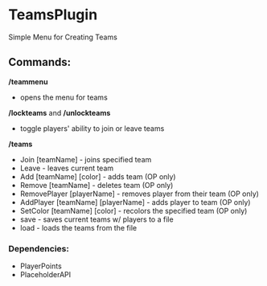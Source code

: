 # TeamsPlugin
Simple Menu for Creating Teams

## Commands:
**/teammenu**
- opens the menu for teams

**/lockteams** and **/unlockteams**
- toggle players' ability to join or leave teams

**/teams**
- Join [teamName] - joins specified team
- Leave - leaves current team
- Add [teamName] [color] - adds team (OP only)
- Remove [teamName] - deletes team (OP only)
- RemovePlayer [playerName] - removes player from their team (OP only)
- AddPlayer [teamName] [playerName] - adds player to team (OP only)
- SetColor [teamName] [color] - recolors the specified team (OP only)
- save - saves current teams w/ players to a file
- load - loads the teams from the file

### Dependencies:
- PlayerPoints
- PlaceholderAPI